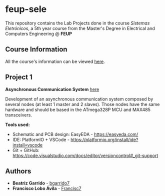 # feup-sele

This repository contains the Lab Projects done in the course *Sistemas Eletrónicos*, a 5th year course from the Master's Degree in Electrical and Computers Engineering @ **FEUP**

## Course Information

All the course's information can be viewed [here](https://sigarra.up.pt/feup/pt/UCURR_GERAL.FICHA_UC_VIEW?pv_ocorrencia_id=436930).

## Project 1

**Asynchronous Communication System** [here](https://github.com/bgarrido7/feup-sele/tree/master/Project%201)

Development of an asynchronous communication system composed by several nodes (at least 1 master and 2 slaves). Those nodes have the same hardware and should be based in the ATmega328P MCU and MAX485 transceivers. 

 **Tools used:**
- Schematic and PCB design: EasyEDA - https://easyeda.com/
- IDE: PlatformIO + VSCode - https://platformio.org/install/ide?install=vscode
- Git + GitHub: https://code.visualstudio.com/docs/editor/versioncontrol#_git-support


## Authors

* **Beatriz Garrido** - [bgarrido7](https://github.com/bgarrido7)
* **Francisco Lobo Ávila** - [Francisc7](https://github.com/Francisc7)
